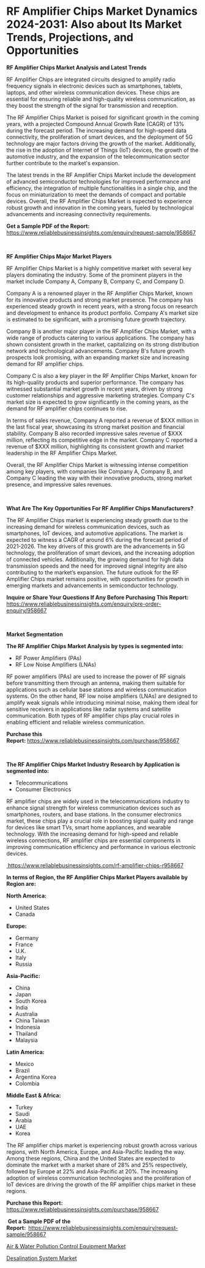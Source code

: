 <p><h1>RF Amplifier Chips Market Dynamics 2024-2031: Also about Its Market Trends, Projections, and Opportunities</h1></p><p><strong>RF Amplifier Chips Market Analysis and Latest Trends</strong></p>
<p><p>RF Amplifier Chips are integrated circuits designed to amplify radio frequency signals in electronic devices such as smartphones, tablets, laptops, and other wireless communication devices. These chips are essential for ensuring reliable and high-quality wireless communication, as they boost the strength of the signal for transmission and reception.</p><p>The RF Amplifier Chips Market is poised for significant growth in the coming years, with a projected Compound Annual Growth Rate (CAGR) of 13% during the forecast period. The increasing demand for high-speed data connectivity, the proliferation of smart devices, and the deployment of 5G technology are major factors driving the growth of the market. Additionally, the rise in the adoption of Internet of Things (IoT) devices, the growth of the automotive industry, and the expansion of the telecommunication sector further contribute to the market's expansion.</p><p>The latest trends in the RF Amplifier Chips Market include the development of advanced semiconductor technologies for improved performance and efficiency, the integration of multiple functionalities in a single chip, and the focus on miniaturization to meet the demands of compact and portable devices. Overall, the RF Amplifier Chips Market is expected to experience robust growth and innovation in the coming years, fueled by technological advancements and increasing connectivity requirements.</p></p>
<p><strong>Get a Sample PDF of the Report:&nbsp;</strong> <a href="https://www.reliablebusinessinsights.com/enquiry/request-sample/958667">https://www.reliablebusinessinsights.com/enquiry/request-sample/958667</a></p>
<p>&nbsp;</p>
<p><strong>RF Amplifier Chips Major Market Players</strong></p>
<p><p>RF Amplifier Chips Market is a highly competitive market with several key players dominating the industry. Some of the prominent players in the market include Company A, Company B, Company C, and Company D.</p><p>Company A is a renowned player in the RF Amplifier Chips Market, known for its innovative products and strong market presence. The company has experienced steady growth in recent years, with a strong focus on research and development to enhance its product portfolio. Company A's market size is estimated to be significant, with a promising future growth trajectory.</p><p>Company B is another major player in the RF Amplifier Chips Market, with a wide range of products catering to various applications. The company has shown consistent growth in the market, capitalizing on its strong distribution network and technological advancements. Company B's future growth prospects look promising, with an expanding market size and increasing demand for RF amplifier chips.</p><p>Company C is also a key player in the RF Amplifier Chips Market, known for its high-quality products and superior performance. The company has witnessed substantial market growth in recent years, driven by strong customer relationships and aggressive marketing strategies. Company C's market size is expected to grow significantly in the coming years, as the demand for RF amplifier chips continues to rise.</p><p>In terms of sales revenue, Company A reported a revenue of $XXX million in the last fiscal year, showcasing its strong market position and financial stability. Company B also recorded impressive sales revenue of $XXX million, reflecting its competitive edge in the market. Company C reported a revenue of $XXX million, highlighting its consistent growth and market leadership in the RF Amplifier Chips Market.</p><p>Overall, the RF Amplifier Chips Market is witnessing intense competition among key players, with companies like Company A, Company B, and Company C leading the way with their innovative products, strong market presence, and impressive sales revenues.</p></p>
<p>&nbsp;</p>
<p><strong>What Are The Key Opportunities For RF Amplifier Chips Manufacturers?</strong></p>
<p><p>The RF Amplifier Chips market is experiencing steady growth due to the increasing demand for wireless communication devices, such as smartphones, IoT devices, and automotive applications. The market is expected to witness a CAGR of around 6% during the forecast period of 2021-2026. The key drivers of this growth are the advancements in 5G technology, the proliferation of smart devices, and the increasing adoption of connected vehicles. Additionally, the growing demand for high data transmission speeds and the need for improved signal integrity are also contributing to the market’s expansion. The future outlook for the RF Amplifier Chips market remains positive, with opportunities for growth in emerging markets and advancements in semiconductor technology.</p></p>
<p><strong>Inquire or Share Your Questions If Any Before Purchasing This Report:</strong> <a href="https://www.reliablebusinessinsights.com/enquiry/pre-order-enquiry/958667">https://www.reliablebusinessinsights.com/enquiry/pre-order-enquiry/958667</a></p>
<p>&nbsp;</p>
<p><strong>Market Segmentation</strong></p>
<p><strong>The RF Amplifier Chips Market Analysis by types is segmented into:</strong></p>
<p><ul><li>RF Power Amplifiers (PAs)</li><li>RF Low Noise Amplifiers (LNAs)</li></ul></p>
<p><p>RF power amplifiers (PAs) are used to increase the power of RF signals before transmitting them through an antenna, making them suitable for applications such as cellular base stations and wireless communication systems. On the other hand, RF low noise amplifiers (LNAs) are designed to amplify weak signals while introducing minimal noise, making them ideal for sensitive receivers in applications like radar systems and satellite communication. Both types of RF amplifier chips play crucial roles in enabling efficient and reliable wireless communication.</p></p>
<p><strong>Purchase this Report:&nbsp;</strong><a href="https://www.reliablebusinessinsights.com/purchase/958667">https://www.reliablebusinessinsights.com/purchase/958667</a></p>
<p>&nbsp;</p>
<p><strong>The RF Amplifier Chips Market Industry Research by Application is segmented into:</strong></p>
<p><ul><li>Telecommunications</li><li>Consumer Electronics</li></ul></p>
<p><p>RF amplifier chips are widely used in the telecommunications industry to enhance signal strength for wireless communication devices such as smartphones, routers, and base stations. In the consumer electronics market, these chips play a crucial role in boosting signal quality and range for devices like smart TVs, smart home appliances, and wearable technology. With the increasing demand for high-speed and reliable wireless connections, RF amplifier chips are essential components in improving communication efficiency and performance in various electronic devices.</p></p>
<p><a href="https://www.reliablebusinessinsights.com/rf-amplifier-chips-r958667">&nbsp;https://www.reliablebusinessinsights.com/rf-amplifier-chips-r958667</a></p>
<p><strong>In terms of Region, the RF Amplifier Chips Market Players available by Region are:</strong></p>
<p>
    <p> <strong> North America: </strong>
        <ul>
            <li>United States</li>
            <li>Canada</li>
        </ul>
        </p> 
    <p> <strong> Europe: </strong>
        <ul>
            <li>Germany</li>
            <li>France</li>
            <li>U.K.</li>
            <li>Italy</li>
            <li>Russia</li>
        </ul>
        </p> 
    <p> <strong> Asia-Pacific: </strong>
        <ul>
            <li>China</li>
            <li>Japan</li>
            <li>South Korea</li>
            <li>India</li>
            <li>Australia</li>
            <li>China Taiwan</li>
            <li>Indonesia</li>
            <li>Thailand</li>
            <li>Malaysia</li>
        </ul>
        </p> 
    <p> <strong> Latin America: </strong>
        <ul>
            <li>Mexico</li>
            <li>Brazil</li>
            <li>Argentina Korea</li>
            <li>Colombia</li>
        </ul>
        </p> 
    <p> <strong> Middle East & Africa: </strong>
        <ul>
            <li>Turkey</li>
            <li>Saudi</li>
            <li>Arabia</li>
            <li>UAE</li>
            <li>Korea</li>
        </ul>
    </p>
    </p>
<p><p>The RF amplifier chips market is experiencing robust growth across various regions, with North America, Europe, and Asia-Pacific leading the way. Among these regions, China and the United States are expected to dominate the market with a market share of 28% and 25% respectively, followed by Europe at 22% and Asia-Pacific at 20%. The increasing adoption of wireless communication technologies and the proliferation of IoT devices are driving the growth of the RF amplifier chips market in these regions.</p></p>
<p><strong>Purchase this Report: </strong><a href="https://www.reliablebusinessinsights.com/purchase/958667">https://www.reliablebusinessinsights.com/purchase/958667</a></p>
<p>&nbsp;<strong>Get a Sample PDF of the Report:&nbsp;&nbsp;</strong><a href="https://www.reliablebusinessinsights.com/enquiry/request-sample/958667">https://www.reliablebusinessinsights.com/enquiry/request-sample/958667</a></p>
<p><strong></strong></p>
<p><p><a href="https://issuu.com/reportprime-2/docs/air-water-pollution-control-equipme_fe94c51467d4ab">Air & Water Pollution Control Equipment Market</a></p><p><a href="https://github.com/arionmp/Market-Research-Report-List-5/blob/main/desalination-system-market.md">Desalination System Market</a></p></p>